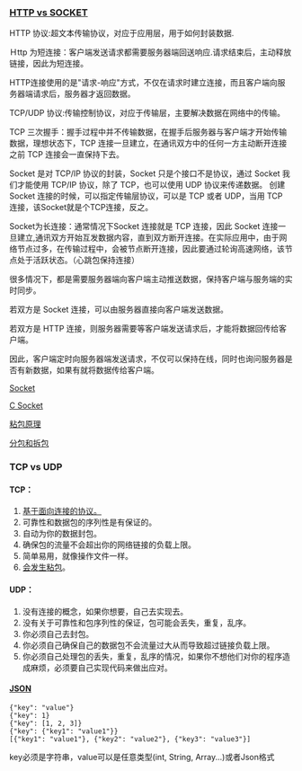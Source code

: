 
### [HTTP vs SOCKET][1]

HTTP 协议:超文本传输协议，对应于应用层，用于如何封装数据.

Ｈttp 为短连接：客户端发送请求都需要服务器端回送响应.请求结束后，主动释放链接，因此为短连接。

HTTP连接使用的是"请求-响应"方式，不仅在请求时建立连接，而且客户端向服务器端请求后，服务器才返回数据。

TCP/UDP 协议:传输控制协议，对应于传输层，主要解决数据在网络中的传输。

TCP 三次握手：握手过程中并不传输数据，在握手后服务器与客户端才开始传输数据，理想状态下，TCP 连接一旦建立，在通讯双方中的任何一方主动断开连接之前 TCP 连接会一直保持下去。

Socket 是对 TCP/IP 协议的封装，Socket 只是个接口不是协议，通过 Socket 我们才能使用 TCP/IP 协议，除了 TCP，也可以使用 UDP 协议来传递数据。
创建 Socket 连接的时候，可以指定传输层协议，可以是 TCP 或者 UDP，当用 TCP 连接，该Socket就是个TCP连接，反之。

Socket为长连接：通常情况下Socket 连接就是 TCP 连接，因此 Socket 连接一旦建立,通讯双方开始互发数据内容，直到双方断开连接。在实际应用中，由于网络节点过多，在传输过程中，会被节点断开连接，因此要通过轮询高速网络，该节点处于活跃状态。（心跳包保持连接）


很多情况下，都是需要服务器端向客户端主动推送数据，保持客户端与服务端的实时同步。

若双方是 Socket 连接，可以由服务器直接向客户端发送数据。

若双方是 HTTP 连接，则服务器需要等客户端发送请求后，才能将数据回传给客户端。

因此，客户端定时向服务器端发送请求，不仅可以保持在线，同时也询问服务器是否有新数据，如果有就将数据传给客户端。

[Socket][2]

[C Socket][3]

[粘包原理][4]

[分包和拆包][5]
### TCP vs UDP
#### TCP：
1. [基于面向连接的协议。][6]
2. 可靠性和数据包的序列性是有保证的。
3. 自动为你的数据封包。
4. 确保包的流量不会超出你的网络链接的负载上限。
5. 简单易用，就像操作文件一样。
6. [会发生粘包][7]。
 
#### UDP：
1. 没有连接的概念，如果你想要，自己去实现去。
2. 没有关于可靠性和包序列性的保证，包可能会丢失，重复，乱序。
3. 你必须自己去封包。
4. 你必须自己确保自己的数据包不会流量过大从而导致超过链接负载上限。
5. 你必须自己处理包的丢失，重复，乱序的情况，如果你不想他们对你的程序造成麻烦，必须要自己实现代码来做出应对。

#### [JSON][8]
```
{"key": "value"}
{"key": 1}
{"key": [1, 2, 3]}
{"key": {"key1": "value1"}}
[{"key1": "value1"}, {"key2": "value2"}, {"key3": "value3"}]
```
key必须是字符串，value可以是任意类型(int, String, Array...)或者Json格式

[1]: http://www.cnblogs.com/meier1205/p/5971313.html
[2]: http://blog.csdn.net/ccit0519/article/details/24790971
[3]: http://blog.csdn.net/lovekun1989/article/details/41042273
[4]: http://blog.csdn.net/junecau/article/details/6889324
[5]: http://www.cnblogs.com/QG-whz/p/5537447.html
[6]: http://www.cnblogs.com/Jessy/p/3536163.html
[7]: http://www.cnblogs.com/visily/archive/2013/03/15/2961190.html
[8]: https://baike.baidu.com/item/JSON/2462549?fr=aladdin
